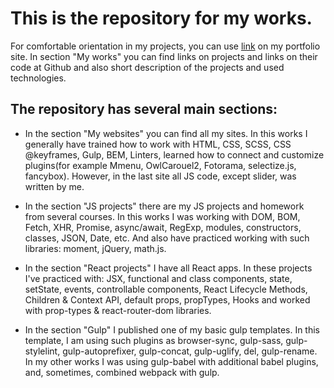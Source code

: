 # This is the repository for my works.

  For comfortable orientation in my projects, you can use [link](https://denys1911.github.io/Portfolio/dist/) on my portfolio site. In section "My works" you can find links on projects and links on their code at Github and also short description of the projects and used technologies.
  
## The repository has several main sections:

- In the section "My websites" you can find all my sites. In this works I generally have trained how to work with HTML, CSS, SCSS, CSS @keyframes, Gulp, BEM, Linters, learned how to connect and customize plugins(for example Mmenu, OwlCarouel2, Fotorama, selectize.js,  fancybox). However, in the last site all JS code, except slider, was written by me.
  
- In the section "JS projects" there are my JS projects and homework from several courses. In this works I was working with DOM, BOM, Fetch, XHR, Promise, async/await, RegExp, modules, constructors, classes, JSON, Date, etc. And also have practiced working with such libraries: moment, jQuery, math.js.
  
- In the section "React projects" I have all React apps. In these projects I've practiced with: JSX, functional and class components, state, setState, events, controllable components, React Lifecycle Methods, Children & Context API, default props, propTypes, Hooks and worked with prop-types & react-router-dom libraries. 
  
- In the section "Gulp" I published one of my basic gulp templates. In this template, I am using such plugins as browser-sync, gulp-sass, gulp-stylelint, gulp-autoprefixer, gulp-concat, gulp-uglify, del, gulp-rename. In my other works I was using gulp-babel with additional babel plugins, and, sometimes, combined webpack with gulp.
 
